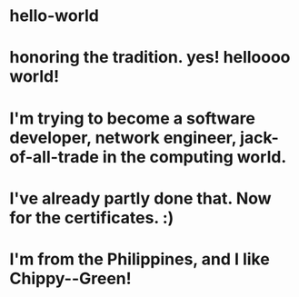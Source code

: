 # hello-world
# honoring the tradition. yes! helloooo world!
# I'm trying to become a software developer, network engineer, jack-of-all-trade in the computing world.
# I've already partly done that. Now for the certificates. :)
# I'm from the Philippines, and I like Chippy--Green!

